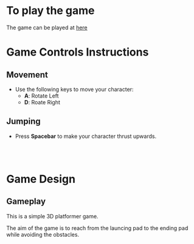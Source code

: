 # To play the game
The game can be played at [here](https://sidba2003.github.io/Rocket-Boost/Builds/Web/)

# Game Controls Instructions
## Movement
- Use the following keys to move your character:
  - **A**: Rotate Left
  - **D**: Roate Right

## Jumping
- Press **Spacebar** to make your character thrust upwards.

<br/><br/>

# Game Design 

## Gameplay
This is a simple 3D platformer game.

The aim of the game is to reach from the launcing pad to the ending pad while avoiding the obstacles.
